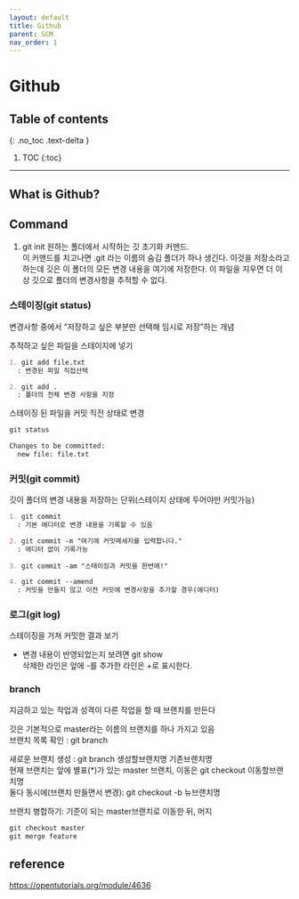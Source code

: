 ```yaml
---
layout: default
title: Github
parent: SCM
nav_order: 1
---
```


# Github

## Table of contents
{: .no_toc .text-delta }

1. TOC
{:toc}

---
## What is Github?

## Command

1. git init
원하는 폴더에서 시작하는 깃 초기화 커맨드.<br> 
이 커맨드를 치고나면 .git 라는 이름의 숨김 폴더가 하나 생긴다. 이것을 저장소라고 하는데 깃은 이 폴더의 모든 변경 내용을 여기에 저장한다. 이 파일을 지우면 더 이상 깃으로 폴더의 변경사항을 추적할 수 없다.

### 스테이징(git status)
변경사항 중에서 “저장하고 싶은 부분만 선택해 임시로 저장”하는 개념<br>

추적하고 싶은 파일을 스테이지에 넣기
```markdown
1. git add file.txt
  : 변경된 파일 직접선택

2. git add .
  : 폴더의 전체 변경 사항을 지정
```

스테이징 된 파일을 커밋 직전 상태로 변경
```markdown
git status

Changes to be committed:
  new file: file.txt
```

### 커밋(git commit)
깃이 폴더의 변경 내용을 저장하는 단위(스테이지 상태에 두어야만 커밋가능)
```markdown
1. git commit
  : 기본 에디터로 변경 내용을 기록할 수 있음

2. git commit -m "여기에 커밋메세지를 입력합니다."
  : 에디터 없이 기록가능
  
3. git commit -am "스태이징과 커밋을 한번에!"

4. git commit --amend
  : 커밋을 만들지 않고 이전 커밋에 변경사항을 추가할 경우(에디터)
```

### 로그(git log)
스테이징을 거쳐 커밋한 결과 보기

- 변경 내용이 반영되었는지 보려면 git show <br>
삭제한 라인은 앞에 -를 추가한 라인은 +로 표시한다.

### branch
지금하고 있는 작업과 성격이 다른 작업을 할 때 브랜치를 만든다

깃은 기본적으로 master라는 이름의 브랜치를 하나 가지고 있음<br>
브랜치 목록 확인 : git branch <br>

새로운 브랜치 생성 : git branch 생성할브랜치명 기존브랜치명<br>
현재 브랜치는 앞에 별표(*)가 있는 master 브랜치, 이동은 git checkout 이동할브랜치명<br>
둘다 동시에(브랜치 만들면서 변경): git checkout -b 뉴브랜치명 <br>

브랜치 병합하기: 기준이 되는 master브랜치로 이동한 뒤, 머지
```markdown
git checkout master
git merge feature
```




## reference
https://opentutorials.org/module/4636 <br>
